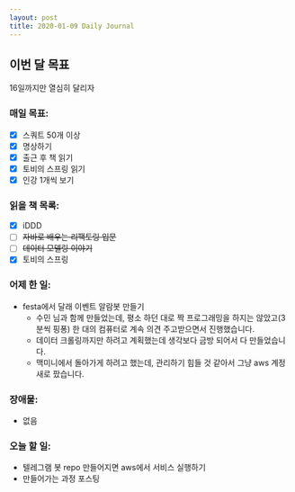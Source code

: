 ```yaml
---
layout: post
title: 2020-01-09 Daily Journal
---
```


## 이번 달 목표
16일까지만 열심히 달리자

### 매일 목표:
- [x] 스쿼트 50개 이상
- [x] 명상하기
- [x] 출근 후 책 읽기
- [x] 토비의 스프링 읽기
- [x] 인강 1개씩 보기

### 읽을 책 목록:
- [x] iDDD
- [ ] ~~자바로 배우는 리팩토링 입문~~
- [ ] ~~데이터 모델링 이야기~~
- [x] 토비의 스프링

### 어제 한 일:
* festa에서 달래 이벤트 알람봇 만들기
  * 수민 님과 함께 만들었는데, 평소 하던 대로 짝 프로그래밍을 하지는 않았고(3분씩 핑퐁) 한 대의 컴퓨터로 계속 의견 주고받으면서 진행했습니다.
  * 데이터 크롤링까지만 하려고 계획했는데 생각보다 금방 되어서 다 만들었습니다.
  * 맥미니에서 돌아가게 하려고 했는데, 관리하기 힘들 것 같아서 그냥 aws 계정 새로 팠습니다.

### 장애물:
* 없음

### 오늘 할 일:
* 텔레그램 봇 repo 만들어지면 aws에서 서비스 실행하기
* 만들어가는 과정 포스팅
